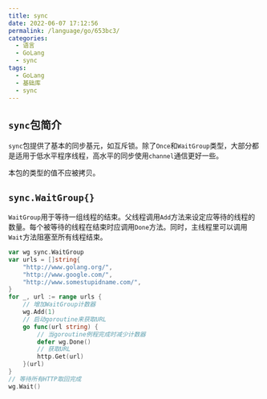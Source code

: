 ```yaml
---
title: sync
date: 2022-06-07 17:12:56
permalink: /language/go/653bc3/
categories:
  - 语言
  - GoLang
  - sync
tags:
  - GoLang
  - 基础库
  - sync
---
```


## `sync`包简介

`sync`包提供了基本的同步基元，如互斥锁。除了`Once`和`WaitGroup`类型，大部分都是适用于低水平程序线程，高水平的同步使用`channel`通信更好一些。

本包的类型的值不应被拷贝。

<!-- more -->

## `sync.WaitGroup{}`

`WaitGroup`用于等待一组线程的结束。父线程调用`Add`方法来设定应等待的线程的数量。每个被等待的线程在结束时应调用`Done`方法。同时，主线程里可以调用`Wait`方法阻塞至所有线程结束。

``` go
var wg sync.WaitGroup
var urls = []string{
    "http://www.golang.org/",
    "http://www.google.com/",
    "http://www.somestupidname.com/",
}
for _, url := range urls {
    // 增加WaitGroup计数器
    wg.Add(1)
    // 启动goroutine来获取URL
    go func(url string) {
        // 当goroutine例程完成时减少计数器
        defer wg.Done()
        // 获取URL
        http.Get(url)
    }(url)
}
// 等待所有HTTP取回完成
wg.Wait()
```
